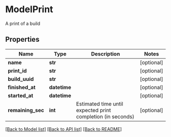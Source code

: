 # ModelPrint

A print of a build
## Properties
Name | Type | Description | Notes
------------ | ------------- | ------------- | -------------
**name** | **str** |  | [optional] 
**print_id** | **str** |  | [optional] 
**build_uuid** | **str** |  | [optional] 
**finished_at** | **datetime** |  | [optional] 
**started_at** | **datetime** |  | [optional] 
**remaining_sec** | **int** | Estimated time until expected print completion (in seconds) | [optional] 

[[Back to Model list]](../README.md#documentation-for-models) [[Back to API list]](../README.md#documentation-for-api-endpoints) [[Back to README]](../README.md)


